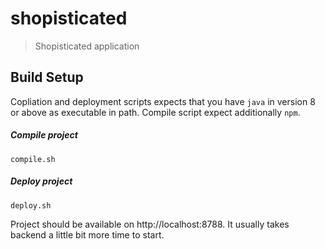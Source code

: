 # shopisticated

> Shopisticated application

## Build Setup

Copliation and deployment scripts expects that you have `java` in version 8 or above as executable in path.
Compile script expect additionally `npm`.

##### Compile project
`compile.sh`
##### Deploy project 
`deploy.sh`

Project should be available on http://localhost:8788.
 It usually takes backend a little bit more time to start.
